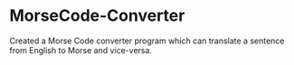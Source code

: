 # MorseCode-Converter
Created a Morse Code converter program which can translate a sentence from English to Morse and vice-versa.
